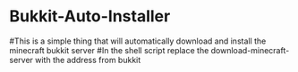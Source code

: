 # Bukkit-Auto-Installer
#This is a simple thing that will automatically download and install the minecraft bukkit server
#In the shell script replace the download-minecraft-server with the address from bukkit 

